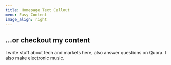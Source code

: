 ```yaml
---
title: Homepage Text Callout
menu: Easy Content
image_align: right
---
```


## ...or checkout my content

I write stuff about tech and markets here, also answer questions on Quora. I also make electronic music.